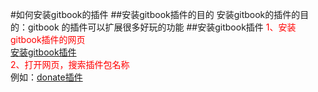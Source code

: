 #如何安装gitbook的插件
##安装gitbook插件的目的
安装gitbook的插件的目的：gitbook 的插件可以扩展很多好玩的功能
##安装gitbook插件
<font color="red">1、安装gitbook插件的网页</font><br>
[安装gitbook插件](https://www.npmjs.com)<br>
<font color="red">2、打开网页，搜索插件包名称</font><br>
例如：[donate插件](https://www.npmjs.com/package/gitbook-plugin-donate?activeTab=readme#gitbook-donate-plugin)